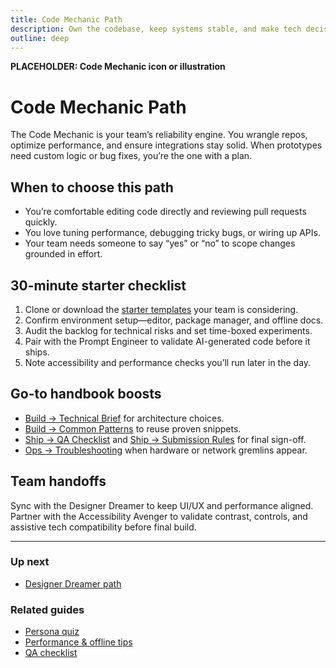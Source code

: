 ```yaml
---
title: Code Mechanic Path
description: Own the codebase, keep systems stable, and make tech decisions with confidence.
outline: deep
---
```


<!-- DESIGN TODO -->
**PLACEHOLDER: Code Mechanic icon or illustration**

# Code Mechanic Path

The Code Mechanic is your team’s reliability engine. You wrangle repos, optimize performance, and ensure integrations stay solid. When prototypes need custom logic or bug fixes, you’re the one with a plan.

## When to choose this path

- You’re comfortable editing code directly and reviewing pull requests quickly.
- You love tuning performance, debugging tricky bugs, or wiring up APIs.
- Your team needs someone to say “yes” or “no” to scope changes grounded in effort.

## 30-minute starter checklist

1. Clone or download the [starter templates](/build/code-templates) your team is considering.
2. Confirm environment setup—editor, package manager, and offline docs.
3. Audit the backlog for technical risks and set time-boxed experiments.
4. Pair with the Prompt Engineer to validate AI-generated code before it ships.
5. Note accessibility and performance checks you’ll run later in the day.

## Go-to handbook boosts

- [Build → Technical Brief](/build/technical-brief) for architecture choices.
- [Build → Common Patterns](/build/common-patterns) to reuse proven snippets.
- [Ship → QA Checklist](/ship/qa-checklist) and [Ship → Submission Rules](/ship/submission-rules) for final sign-off.
- [Ops → Troubleshooting](/ops/troubleshooting) when hardware or network gremlins appear.

## Team handoffs

Sync with the Designer Dreamer to keep UI/UX and performance aligned. Partner with the Accessibility Avenger to validate contrast, controls, and assistive tech compatibility before final build.

---

### Up next
- [Designer Dreamer path](/people/paths/designer-dreamer)

### Related guides
- [Persona quiz](/people/persona-quiz)
- [Performance & offline tips](/build/performance-offline)
- [QA checklist](/ship/qa-checklist)
